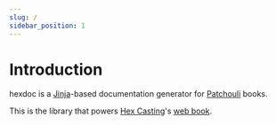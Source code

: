```yaml
---
slug: /
sidebar_position: 1
---
```


# Introduction

hexdoc is a [Jinja](https://jinja.palletsprojects.com/en/3.1.x/)-based documentation generator for [Patchouli](https://github.com/VazkiiMods/Patchouli) books.

This is the library that powers [Hex Casting](https://github.com/gamma-delta/HexMod)'s [web book](https://hexcasting.hexxy.media).
